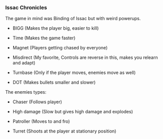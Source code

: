 ### Issac Chronicles
The game in mind was Binding of Issac but with weird powerups.

- BIGG (Makes the player big, easier to kill)

- Time (Makes the game faster)

- Magnet (Players getting chased by everyone)

- Misdirect (My favorite, Controls are reverse in this, makes you relearn and adapt)

- Turnbase (Only if the player moves, enemies move as well)

- DOT (Makes bullets smaller and slower)



The enemies types:

- Chaser (Follows player)

- High damage (Slow but gives high damage and explodes)

- Patroller (Moves to and fro)

- Turret (Shoots at the player at stationary position)
